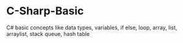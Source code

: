 # C-Sharp-Basic
C# basic concepts like data types, variables, if else, loop, array, list, arraylist, stack queue, hash table

